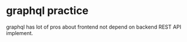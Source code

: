 # graphql practice

graphql has lot of pros about frontend not depend on backend REST API implement.
